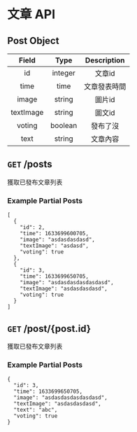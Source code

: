 # 文章 API

## Post Object
|   Field   |  Type   | Description  |
| :-------: | :-----: | :----------: |
|    id     | integer |    文章id    |
|   time    |  time   | 文章發表時間 |
|   image   | string  |    圖片id    |
| textImage | string  |    圖文id    |
|  voting   | boolean |   發布了沒   |
|   text    | string  |   文章內容   |

## `GET` /posts
獲取已發布文章列表

### Example Partial Posts

```json5
[
  {
    "id": 2,
    "time": 1633699600705,
    "image": "asdasdasdasd",
    "textImage": "asdasd",
    "voting": true
  },
  {
    "id": 3,
    "time": 1633699650705,
    "image": "asdasdasdasdasdasd",
    "textImage": "asdasdasdasd",
    "voting": true
  }
]
```

## `GET` /post/{post.id}
獲取已發布文章列表

### Example Partial Posts

```json5
{
  "id": 3,
  "time": 1633699650705,
  "image": "asdasdasdasdasdasd",
  "textImage": "asdasdasdasd",
  "text": "abc",
  "voting": true
}
```

